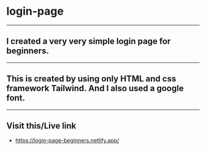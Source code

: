 # login-page
***

## I created a very very simple login page for beginners.
***

## This is created by using only HTML and css framework Tailwind. And I also used a google font.
***

## Visit this/Live link
- https://login-page-beginners.netlify.app/
